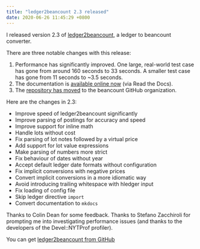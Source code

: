 ```yaml
---
title: "ledger2beancount 2.3 released"
date: 2020-06-26 11:45:29 +0800
---
```


I released version 2.3 of [ledger2beancount](https://github.com/zacchiro/ledger2beancount),
a ledger to beancount converter.

There are three notable changes with this release:

1. Performance has significantly improved.  One large, real-world test case has gone from around 160 seconds to 33 seconds.  A smaller test case has gone from 11 seconds to ~3.5 seconds.
2. The documentation is [available online now](https://ledger2beancount.readthedocs.io/) (via Read the Docs).
3. The [repository has moved](https://github.com/beancount/ledger2beancount) to the beancount GitHub organization.

Here are the changes in 2.3:

* Improve speed of ledger2beancount significantly
* Improve parsing of postings for accuracy and speed
* Improve support for inline math
* Handle lots without cost
* Fix parsing of lot notes followed by a virtual price
* Add support for lot value expressions
* Make parsing of numbers more strict
* Fix behaviour of dates without year
* Accept default ledger date formats without configuration
* Fix implicit conversions with negative prices
* Convert implicit conversions in a more idiomatic way
* Avoid introducing trailing whitespace with hledger input
* Fix loading of config file
* Skip ledger directive `import`
* Convert documentation to `mkdocs`

Thanks to Colin Dean for some feedback.  Thanks to Stefano Zacchiroli for prompting me into investigating performance issues (and thanks to the developers of the Devel::NYTProf profiler).

You can get [ledger2beancount from GitHub](https://github.com/beancount/ledger2beancount)
